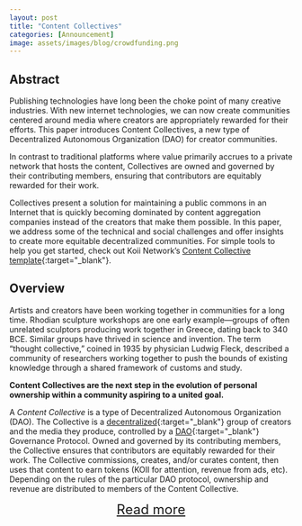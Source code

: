 ```yaml
---
layout: post
title: "Content Collectives"
categories: [Announcement]
image: assets/images/blog/crowdfunding.png
---
```


## Abstract

Publishing technologies have long been the choke point of many creative industries. With new internet technologies, we can now create communities centered around media where creators are appropriately rewarded for their efforts. This paper introduces Content Collectives, a new type of Decentralized Autonomous Organization (DAO) for creator communities.

In contrast to traditional platforms where value primarily accrues to a private network that hosts the content, Collectives are owned and governed by their contributing members, ensuring that contributors are equitably rewarded for their work.

Collectives present a solution for maintaining a public commons in an Internet that is quickly becoming dominated by content aggregation companies instead of the creators that make them possible. In this paper, we address some of the technical and social challenges and offer insights to create more equitable decentralized communities. For simple tools to help you get started, check out Koii Network’s [Content Collective template](https://koii.me/contentcollective){:target="\_blank"}.

## Overview

Artists and creators have been working together in communities for a long time. Rhodian sculpture workshops are one early example—groups of often unrelated sculptors producing work together in Greece, dating back to 340 BCE. Similar groups have thrived in science and invention. The term “thought collective,” coined in 1935 by physician Ludwig Fleck, described a community of researchers working together to push the bounds of existing knowledge through a shared framework of customs and study.

**Content Collectives are the next step in the evolution of personal ownership within a community aspiring to a united goal.**

A _Content Collective_ is a type of Decentralized Autonomous Organization (DAO). The Collective is a [decentralized](https://en.wikipedia.org/wiki/Decentralization){:target="\_blank"} group of creators and the media they produce, controlled by a [DAO](https://docs.google.com/document/d/1n-n3C4BjWheY02r-Cd8zEbwvFA-AMVxvE5uT7oScFuQ/edit#heading=h.yu3q8wm7j8ll){:target="\_blank"} Governance Protocol. Owned and governed by its contributing members, the Collective ensures that contributors are equitably rewarded for their work. The Collective commissions, creates, and/or curates content, then uses that content to earn tokens (KOII for attention, revenue from ads, etc). Depending on the rules of the particular DAO protocol, ownership and revenue are distributed to members of the Content Collective.

<div class="more" style="text-align: center;">
<a href="" id="myBtn" style="font-size: 1.5rem;">Read more</a>
</div>
